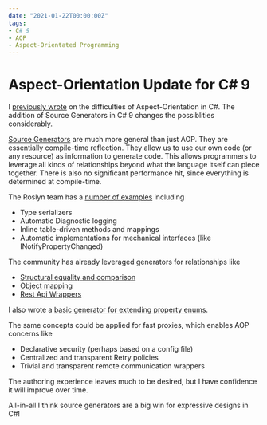 ```yaml
---
date: "2021-01-22T00:00:00Z"
tags:
- C# 9
- AOP
- Aspect-Orientated Programming
---
```

# Aspect-Orientation Update for C# 9

I [previously wrote](/../../post/Language%20Limited%20Though/2020-10-16-AOP-and-Decorator.md) on the difficulties of Aspect-Orientation in C#. The addition of Source Generators in C# 9 changes the possiblities considerably.

[Source Generators](https://devblogs.microsoft.com/dotnet/introducing-c-source-generators/) are much more general than just AOP. They are essentially compile-time reflection. They allow us to use our own code (or any resource) as information to generate code. This allows programmers to leverage all kinds of relationships beyond what the language itself can piece together. There is also no significant performance hit, since everything is determined at compile-time.

The Roslyn team has a [number of examples](https://github.com/dotnet/roslyn/blob/master/docs/features/source-generators.cookbook.md) including
- Type serializers
- Automatic Diagnostic logging
- Inline table-driven methods and mappings
- Automatic implementations for mechanical interfaces (like INotifyPropertyChanged)

The community has already leveraged generators for relationships like
- [Structural equality and comparison](https://github.com/diegofrata/Generator.Equals)
- [Object mapping](https://medium.com/rocket-mortgage-technology-blog/generating-code-in-c-1868ebbe52c5)
- [Rest Api Wrappers](https://github.com/canton7/RestEase#using-resteasesourcegenerator)

I also wrote a [basic generator for extending property enums](https://github.com/farlee2121/StaticPropertyEnum.Generator).

The same concepts could be applied for fast proxies, which enables AOP concerns like 
- Declarative security (perhaps based on a config file)
- Centralized and transparent Retry policies
- Trivial and transparent remote communication wrappers

The authoring experience leaves much to be desired, but I have confidence it will improve over time.

All-in-all I think source generators are a big win for expressive designs in C#!